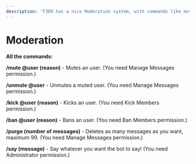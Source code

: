 ```yaml
---
description: 'F3DO has a nice Moderation system, with commands like mute, kick or ban!'
---
```


# Moderation

**All the commands:**

**/mute @user \(reason\)** - Mutes an user. \(You need Manage Messages permission.\)

**/unmute @user** - Unmutes a muted user. \(You need Manage Messages permission.\)

**/kick @user \(reason\)** - Kicks an user. \(You need Kick Members permission.\)

**/ban @user \(reason\)** - Bans an user. \(You need Ban Members permission.\)

**/purge \(number of messages\)** - Deletes as many messages as you want, maximum 99. \(You need Manage Messages permission.\)

**/say \(message\)** - Say whatever you want the bot to say! \(You need Administrator permission.\)

